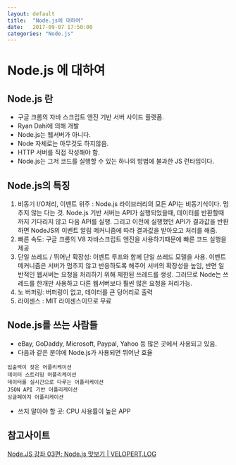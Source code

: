 ```yaml
---
layout: default
title:  "Node.js에 대하여"
date:   2017-09-07 17:50:00
categories: "Node.js"
---
```




# Node.js 에 대하여

## Node.js 란
* 구글 크롬의 자바 스크립트 엔진 기반 서버 사이드 플랫폼.
* Ryan Dahi에 의해 개발
* Node.js는 웹서버가 아니다.
* Node 자체로는 아무것도 하지않음.
* HTTP 서버를 직접 작성해야 함.
* Node.js는 그저 코드를 실행할 수 있는 하나의 방법에 불과한 JS 런타임이다.

## Node.js의 특징
1. 비동기 I/O처리, 이벤트 위주 : Node.js 라이브러리의 모든 API는 비동기식이다. 멈추지 않는 다는 것. Node.js 기반 서버는 API가 실행되었을때, 데이터를 반환할때까지 기다리지 않고 다음 API를 실행. 그리고 이전에 실행했던 API가 결과값을 반환하면 NodeJS의 이벤트 알림 메커니즘에 따라 결과값을 받아오고 처리를 해줌.
2. 빠른 속도: 구글 크롬의 V8 자바스크립트 엔진을 사용하기때문에 빠른 코드 실행을 제공
3. 단일 쓰레드 / 뛰어난 확장성: 이벤트 루프와 함께 단일 쓰레드 모델을 사용. 이벤트 메커니즘은 서버가 멈추지 않고 반응하도록 해주어 서버의 확장성을 높임, 반면 일반적인 웹서버는 요청을 처리하기 위해 제한된 쓰레드를 생성. 그러므로 Node는 쓰레드를 한개만 사용하고 다른 웹서버보다 훨씬 많은 요청을 처리가능.
4. 노 버퍼링: 버퍼링이 없고, 데이터를 큰 덩어리로 출력
5. 라이센스 : MIT 라이센스이므로 무료

## Node.js를 쓰는 사람들
* eBay, GoDaddy, Microsoft, Paypal, Yahoo 등 많은 곳에서 사용되고 있음.
* 다음과 같은 분야에 Node.js가 사용되면 뛰어난 효율

```
입출력이 잦은 어플리케이션
데이터 스트리밍 어플리케이션
데이터를 실시간으로 다루는 어플리케이션
JSON API 기반 어플리케이션
싱글페이지 어플리케이션
```
* 쓰지 말아야 할 곳: CPU 사용률이 높은 APP

## 참고사이트
[Node.JS 강좌 03편: Node.js 맛보기 | VELOPERT.LOG](https://velopert.com/210)